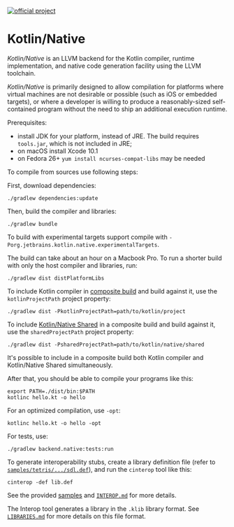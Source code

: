 [![official project](http://jb.gg/badges/official.svg)](https://confluence.jetbrains.com/display/ALL/JetBrains+on+GitHub)

# Kotlin/Native  #

_Kotlin/Native_ is an LLVM backend for the Kotlin compiler, runtime
implementation, and native code generation facility using the LLVM toolchain.

 _Kotlin/Native_ is primarily designed to allow compilation for platforms where
virtual machines are not desirable or possible (such as iOS or embedded targets),
or where a developer is willing to produce a reasonably-sized self-contained program
without the need to ship an additional execution runtime.

Prerequisites:
*   install JDK for your platform, instead of JRE. The build requires ```tools.jar```, which is not included in JRE;
*   on macOS install Xcode 10.1
*   on Fedora 26+ ```yum install ncurses-compat-libs``` may be needed

To compile from sources use following steps:

First, download dependencies:

	./gradlew dependencies:update

Then, build the compiler and libraries:

	./gradlew bundle

To build with experimental targets support compile with `-Porg.jetbrains.kotlin.native.experimentalTargets`.

The build can take about an hour on a Macbook Pro.
To run a shorter build with only the host compiler and libraries, run:

    ./gradlew dist distPlatformLibs

To include Kotlin compiler in [composite build](https://docs.gradle.org/current/userguide/composite_builds.html) and build
against it, use the `kotlinProjectPath` project property:

    ./gradlew dist -PkotlinProjectPath=path/to/kotlin/project

To include [Kotlin/Native Shared](https://github.com/JetBrains/kotlin-native-shared) in a composite build and build against
it, use the `sharedProjectPath` project property:

    ./gradlew dist -PsharedProjectPath=path/to/kotlin/native/shared

It's possible to include in a composite build both Kotlin compiler and Kotlin/Native Shared simultaneously.

After that, you should be able to compile your programs like this:

    export PATH=./dist/bin:$PATH
	kotlinc hello.kt -o hello

For an optimized compilation, use `-opt`:

	kotlinc hello.kt -o hello -opt

For tests, use:

	./gradlew backend.native:tests:run

To generate interoperability stubs, create a library definition file
(refer to [`samples/tetris/.../sdl.def`](https://github.com/JetBrains/kotlin-native/blob/master/samples/tetris/src/nativeInterop/cinterop/sdl.def)), and run the `cinterop` tool like this:

    cinterop -def lib.def

See the provided [samples](https://github.com/JetBrains/kotlin-native/tree/master/samples) and [`INTEROP.md`](https://github.com/JetBrains/kotlin-native/blob/master/INTEROP.md) for more details.

The Interop tool generates a library in the `.klib` library format. See [`LIBRARIES.md`](https://github.com/JetBrains/kotlin-native/blob/master/LIBRARIES.md)
for more details on this file format.
